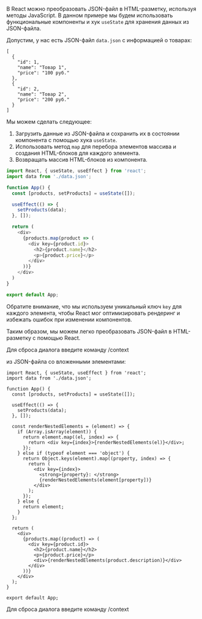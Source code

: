 В React можно преобразовать JSON-файл в HTML-разметку, используя методы JavaScript. В данном примере мы будем использовать функциональные компоненты и хук `useState` для хранения данных из JSON-файла.

Допустим, у нас есть JSON-файл `data.json` с информацией о товарах:

```
[
  {
    "id": 1,
    "name": "Товар 1",
    "price": "100 руб."
  },
  {
    "id": 2,
    "name": "Товар 2",
    "price": "200 руб."
  }
]
```

Мы можем сделать следующее:

1. Загрузить данные из JSON-файла и сохранить их в состоянии компонента с помощью хука `useState`.
2. Использовать метод `map` для перебора элементов массива и создания HTML-блоков для каждого элемента.
3. Возвращать массив HTML-блоков из компонента.

```javascript
import React, { useState, useEffect } from 'react';
import data from './data.json';

function App() {
  const [products, setProducts] = useState([]);

  useEffect(() => {
    setProducts(data);
  }, []);

  return (
    <div>
      {products.map(product => (
        <div key={product.id}>
          <h2>{product.name}</h2>
          <p>{product.price}</p>
        </div>
      ))}
    </div>
  )
}

export default App;
```

Обратите внимание, что мы используем уникальный ключ `key` для каждого элемента, чтобы React мог оптимизировать рендеринг и избежать ошибок при изменении компонентов.

Таким образом, мы можем легко преобразовать JSON-файл в HTML-разметку с помощью React.

Для сброса диалога введите команду /context




из JSON-файла со вложенными элементами:
```
import React, { useState, useEffect } from 'react';
import data from './data.json';

function App() {
  const [products, setProducts] = useState([]);

  useEffect(() => {
    setProducts(data);
  }, []);

  const renderNestedElements = (element) => {
    if (Array.isArray(element)) {
      return element.map((el, index) => {
        return <div key={index}>{renderNestedElements(el)}</div>;
      });
    } else if (typeof element === 'object') {
      return Object.keys(element).map((property, index) => {
        return (
          <div key={index}>
            <strong>{property}: </strong>
            {renderNestedElements(element[property])}
          </div>
        );
      });
    } else {
      return element;
    }
  };

  return (
    <div>
      {products.map((product) => (
        <div key={product.id}>
          <h2>{product.name}</h2>
          <p>{product.price}</p>
          <div>{renderNestedElements(product.description)}</div>
        </div>
      ))}
    </div>
  );
}

export default App;
```
Для сброса диалога введите команду /context
